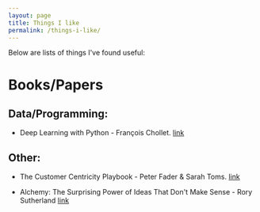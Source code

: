 ```yaml
---
layout: page
title: Things I like
permalink: /things-i-like/
---
```


Below are lists of things I've found useful:

# Books/Papers
## Data/Programming:
- Deep Learning with Python - François Chollet. [link](https://www.manning.com/books/deep-learning-with-python-second-edition)

## Other:
 - The Customer Centricity Playbook - Peter Fader & Sarah Toms. [link](https://wsp.wharton.upenn.edu/book/customer-centricity-playbook/)

- Alchemy: The Surprising Power of Ideas That Don't Make Sense - Rory Sutherland [link](https://www.waterstones.com/book/9780753556504)